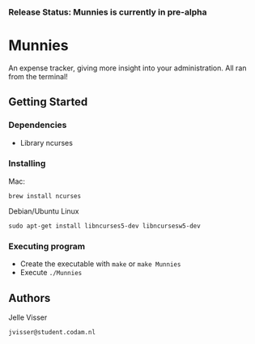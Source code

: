### Release Status: Munnies is currently in pre-alpha

# Munnies

An expense tracker, giving more insight into your administration. All ran from the terminal!

## Getting Started

### Dependencies

* Library ncurses

### Installing

Mac:
```
brew install ncurses
```
Debian/Ubuntu Linux
```
sudo apt-get install libncurses5-dev libncursesw5-dev
```

### Executing program

* Create the executable with `make` or `make Munnies`
* Execute `./Munnies`

## Authors

Jelle Visser

`jvisser@student.codam.nl`
